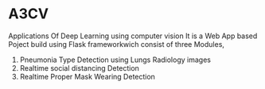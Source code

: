 # A3CV
Applications Of Deep Learning using computer vision
It is a Web App based Poject build using Flask frameworkwich consist of three Modules,

1. Pneumonia Type Detection using Lungs Radiology images
2. Realtime social distancing Detection
3. Realtime Proper Mask Wearing Detection
